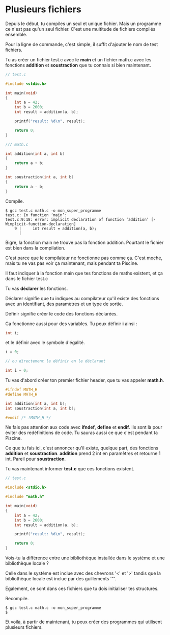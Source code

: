 # Plusieurs fichiers

Depuis le début, tu compiles un seul et unique fichier. Mais un programme ce
n'est pas qu'un seul fichier. C'est une multitude de fichiers compilés ensemble.

Pour la ligne de commande, c'est simple, il suffit d'ajouter le nom de test
fichiers.

Tu as créer un fichier test.c avec le **main** et un fichier math.c avec les
fonctions **addition** et **soustraction** que tu connais si bien maintenant.

```c
// test.c

#include <stdio.h>

int main(void)
{
    int a = 42;
    int b = 2600;
    int result = addition(a, b);

    printf("result: %d\n", result);

    return 0;
}
```

```c
/// math.c

int addition(int a, int b)
{
    return a + b;
}

int soustraction(int a, int b)
{
    return a - b;
}
```

Compile.

```text
$ gcc test.c math.c -o mon_super_programme
test.c: In function ‘main’:
test.c:9:18: error: implicit declaration of function ‘addition’ [-Wimplicit-function-declaration]
    9 |     int result = addition(a, b);
      |
```

Bigre, la fonction main ne trouve pas la fonction addition. Pourtant le fichier
est bien dans la compilation.

C'est parce que le compilateur ne fonctionne pas comme ça. C'est moche, mais tu
ne vas pas voir ça maintenant, mais pendant ta Piscine.

Il faut indiquer à la fonction main que tes fonctions de maths existent, et ça
dans le fichier test.c

Tu vas **déclarer** les fonctions.

Déclarer signifie que tu indiques au compilateur qu'il existe des fonctions avec
un identifiant, des paramètres et un type de sortie.

Définir signifie créer le code des fonctions déclarées.

Ca fonctionne aussi pour des variables. Tu peux définir **i** ainsi :

```c
int i;
```

et le définir avec le symbole d'égalité.

```c
i = 0;

// ou directement le définir en le déclarant

int i = 0;
```

Tu vas d'abord créer ton premier fichier header, que tu vas appeler **math.h**.

```c
#ifndef MATH_H
#define MATH_H

int addition(int a, int b);
int soustraction(int a, int b);

#endif /* !MATH_H */
```

Ne fais pas attention aux code avec **ifndef**, **define** et **endif**. Ils
sont là pour éviter des redéfinitions de code. Tu sauras aussi ce que c'est
pendant ta Piscine.

Ce que tu fais ici, c'est annoncer qu'il existe, quelque part, des fonctions
**addition** et **soustraction**. **addition** prend 2 int en paramètres et
retourne 1 int. Pareil pour **soustraction**.

Tu vas maintenant informer **test.c** que ces fonctions existent.

```c
// test.c

#include <stdio.h>

#include "math.h"

int main(void)
{
    int a = 42;
    int b = 2600;
    int result = addition(a, b);

    printf("result: %d\n", result);

    return 0;
}
```

Vois-tu la différence entre une bibliothèque installée dans le système et une
bibliothèque locale ?

Celle dans le système est inclue avec des chevrons '<' et '>' tandis que la
bibliothèque locale est inclue par des guillements '"'.

Egalement, ce sont dans ces fichiers que tu dois initialiser tes structures.

Recompile.

```text
$ gcc test.c math.c -o mon_super_programme
$
```

Et voilà, à partir de maintenant, tu peux créer des programmes qui utilisent
plusieurs fichiers.
